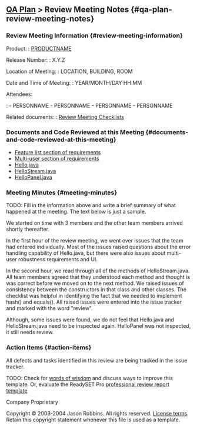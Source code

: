 [QA Plan](qa-plan) &gt; Review Meeting Notes {#qa-plan-review-meeting-notes}
-------------------------------------------------

### Review Meeting Information {#review-meeting-information}


Product:
:	[PRODUCTNAME](index)

Release Number:
:	X.Y.Z

Location of Meeting:
:	LOCATION, BUILDING, ROOM

Date and Time of Meeting:
:	YEAR/MONTH/DAY HH:MM

Attendees:

:	- PERSONNAME
	- PERSONNAME
	- PERSONNAME
	- PERSONNAME

Related documents:
:	[Review Meeting Checklists](review-meeting-checklists)

### Documents and Code Reviewed at this Meeting {#documents-and-code-reviewed-at-this-meeting}

-   [Feature list section of requirements](requirements#functional)
-   [Multi-user section of requirements](requirements#multiuser)
-   [Hello.java](/source/browse/PROJECTNAME/src/Hello.java)
-   [HelloStream.java](/source/browse/PROJECTNAME/src/HelloStream.java)
-   [HelloPanel.java](/source/browse/PROJECTNAME/src/HelloPanel.java)

### Meeting Minutes {#meeting-minutes}

TODO: Fill in the information above and write a brief summary of what
happened at the meeting. The text below is just a sample.

We started on time with 3 members and the other team members arrived
shortly thereafter.

In the first hour of the review meeting, we went over issues that the
team had entered individually. Most of the issues raised questions about
the error handling capability of Hello.java, but there were also issues
about multi-user robustness requirements and UI.

In the second hour, we read through all of the methods of
HelloStream.java. All team members agreed that they understood each
method and thought is was correct before we moved on to the next method.
We raised issues of consistency between the constructors in that class
and other classes. The checklist was helpful in identifying the fact
that we needed to implement hash() and equals(). All raised issues were
entered into the issue tracker and marked with the word "review".

Although, some issues were found, we do not feel that Hello.java and
HelloStream.java need to be inspected again. HelloPanel was not
inspected, it still needs review.

### Action Items {#action-items}

All defects and tasks identified in this review are being tracked in the
issue tracker.

TODO: Check for [words of
wisdom](http://readyset.tigris.org/words-of-wisdom/review-meeting-notes.html)
and discuss ways to improve this template. Or, evaluate the ReadySET Pro
[professional review report
template](http://www.readysetpro.com/ "pro use case template and sample test plan").

Company Proprietary

Copyright © 2003-2004 Jason Robbins. All rights reserved. [License
terms](readyset-license.html). Retain this copyright statement whenever
this file is used as a template.


